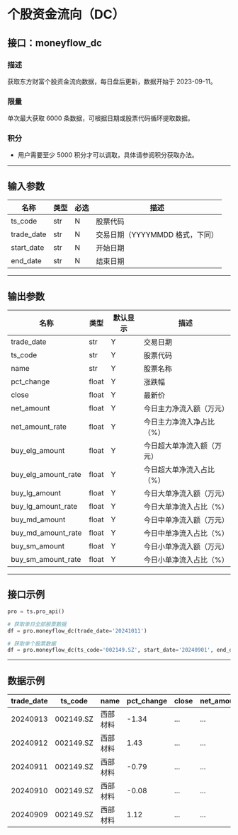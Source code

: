 # 个股资金流向（DC）

## 接口：moneyflow_dc

### 描述
获取东方财富个股资金流向数据，每日盘后更新，数据开始于 2023-09-11。

### 限量
单次最大获取 6000 条数据，可根据日期或股票代码循环提取数据。

### 积分
- 用户需要至少 5000 积分才可以调取，具体请参阅积分获取办法。

---

## 输入参数

| 名称        | 类型 | 必选 | 描述 |
|------------|------|------|------|
| ts_code    | str  | N    | 股票代码 |
| trade_date | str  | N    | 交易日期（YYYYMMDD 格式，下同） |
| start_date | str  | N    | 开始日期 |
| end_date   | str  | N    | 结束日期 |

---

## 输出参数

| 名称                 | 类型  | 默认显示 | 描述 |
|----------------------|------|--------|------|
| trade_date          | str  | Y      | 交易日期 |
| ts_code             | str  | Y      | 股票代码 |
| name                | str  | Y      | 股票名称 |
| pct_change          | float | Y      | 涨跌幅 |
| close              | float | Y      | 最新价 |
| net_amount         | float | Y      | 今日主力净流入额（万元） |
| net_amount_rate    | float | Y      | 今日主力净流入净占比（%） |
| buy_elg_amount     | float | Y      | 今日超大单净流入额（万元） |
| buy_elg_amount_rate | float | Y      | 今日超大单净流入占比（%） |
| buy_lg_amount      | float | Y      | 今日大单净流入额（万元） |
| buy_lg_amount_rate | float | Y      | 今日大单净流入占比（%） |
| buy_md_amount      | float | Y      | 今日中单净流入额（万元） |
| buy_md_amount_rate | float | Y      | 今日中单净流入占比（%） |
| buy_sm_amount      | float | Y      | 今日小单净流入额（万元） |
| buy_sm_amount_rate | float | Y      | 今日小单净流入占比（%） |

---

## 接口示例

```python
pro = ts.pro_api()

# 获取单日全部股票数据
df = pro.moneyflow_dc(trade_date='20241011')

# 获取单个股票数据
df = pro.moneyflow_dc(ts_code='002149.SZ', start_date='20240901', end_date='20240913')
```

---

## 数据示例

| trade_date | ts_code   | name  | pct_change | close | net_amount | net_amount_rate | buy_elg_amount | buy_elg_amount_rate | buy_lg_amount | buy_lg_amount_rate | buy_md_amount | buy_md_amount_rate | buy_sm_amount | buy_sm_amount_rate |
|------------|----------|------|------------|--------|------------|----------------|---------------|--------------------|---------------|--------------------|---------------|--------------------|---------------|--------------------|
| 20240913   | 002149.SZ | 西部材料 | -1.34      | ...    | ...        | ...            | ...           | ...                | ...           | ...                | -12.65        | -0.35              | -62.43        | -1.72              |
| 20240912   | 002149.SZ | 西部材料 | 1.43       | ...    | ...        | ...            | ...           | ...                | ...           | ...                | 13.71         | 0.33               | -388.43       | -9.25              |
| 20240911   | 002149.SZ | 西部材料 | -0.79      | ...    | ...        | ...            | ...           | ...                | ...           | ...                | -26.10        | -1.68              | 95.69         | 6.15               |
| 20240910   | 002149.SZ | 西部材料 | -0.08      | ...    | ...        | ...            | ...           | ...                | ...           | ...                | -199.50       | -7.26              | -69.29        | -2.52              |
| 20240909   | 002149.SZ | 西部材料 | 1.12       | ...    | ...        | ...            | ...           | ...                | ...           | ...                | 66.76         | 2.48               | -198.12       | -7.37              |
